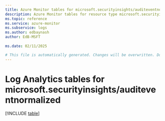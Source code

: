 ```yaml
---
title: Azure Monitor tables for microsoft.securityinsights/auditeventnormalized
description: Azure Monitor tables for resource type microsoft.securityinsights/auditeventnormalized
ms.topic: reference
ms.service: azure-monitor
ms.subservice: logs
ms.author: edbaynash
author: EdB-MSFT
   
ms.date: 02/11/2025

# This file is automatically generated. Changes will be overwritten. Do not change this file directly.
---
```


# Log Analytics tables for microsoft.securityinsights/auditeventnormalized  

[!INCLUDE [table](~/reusable-content/ce-skilling/azure/includes/azure-monitor/reference/tables/microsoft-securityinsights_auditeventnormalized-include.md)]

